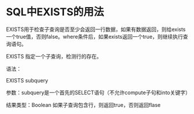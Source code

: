 # SQL中EXISTS的用法

EXISTS用于检查子查询是否至少会返回一行数据，如果有数据返回，则给exists一个true值，否则false。where条件后，如果exists返回一个true，则继续执行查询语句。

EXISTS 指定一个子查询，检测行的存在。

语法：

EXISTS subquery

参数：subquery是一个首先的SELECT语句（不允许compute子句和into关键字）

结果类型：Boolean 如果子查询包含行，则返回true，否则返回flase